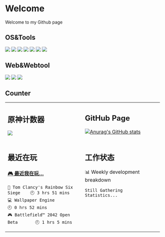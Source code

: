 <h1>Welcome</h1>
Welcome to my Github page

## OS&Tools
![](https://img.shields.io/badge/Windows-11-2376bc?style=flat-square&logo=windows&logoColor=ffffff)
![](https://img.shields.io/badge/OS-centos%20Linux-33aadd?style=flat-square&logo=Centos&logoColor=ffffff)
![](https://img.shields.io/badge/XiaoMi-K30%20Pro-9933cc?style=flat-square&logo=xiaomi&logoColor=996633)
![](https://img.shields.io/badge/JetBrains-goland-yellow?style=flat-square&logo=goland&logoColor=#66ff00)
![](https://img.shields.io/badge/JetBrains-Pycharm-yellow?style=flat-square&logo=pycharm&logoColor=#66ff00)
![](https://img.shields.io/badge/JetBrains-PhpStorm-9933cc?style=flat-square&logo=PhpStorm&logoColor=#66ff00)
![](https://img.shields.io/badge/Microsoft-Visual%20Studio%20Code-blue?style=flat-square&logo=visual-studio-code&logoColor=ffffff)

## Web&Webtool

[![](https://img.shields.io/badge/Blog-DEV-0000?style=flat-square&logo=Micro.blog&logoColor=#00000)](https://dev.loli.fit)
[![](https://img.shields.io/badge/Blog-Main-0000?style=flat-square&logo=Micro.blog&logoColor=#00000)](https://blog.loli.fit/)
[![](https://img.shields.io/badge/Blog-Live-red?style=flat-square&logo=Micro.blog&logoColor=#00000)](https://www.2cy.plus/)

## Counter

<table>
<tr>
<td valign="top" width="50%">
<h2>原神计数器</h2>
<img src="https://genshin-card.getloli.com/17/20934997.png" ><br>
</td>
<td valign="top" width="50%">
 
## GitHub Page
[![Anurag's GitHub stats](https://github-readme-stats.vercel.app/api?username=kitemoon)]()
</td>
</tr>
<tr>
<td valign="top" width="50%">
<h2>最近在玩</h2>

<!-- steam-box start -->
#### <a href="https://gist.github.com/1514a2e76fed77d7e54836282376cff6" target="_blank">🎮 最近我在玩…</a>
```text
🔫 Tom Clancy's Rainbow Six Siege    🕘 3 hrs 51 mins
💻 Wallpaper Engine                  🕘 0 hrs 52 mins
🎮 Battlefield™ 2042 Open Beta       🕘 1 hrs 5 mins
```
<!-- Powered by https://github.com/YouEclipse/steam-box . -->
<!-- steam-box end -->
</td>
<td valign="top" width="50%">
<h2>工作状态</h2>
 
<!-- waka-box start -->
📊 Weekly development breakdown
```text
Still Gathering Statistics...
```
<!-- Powered by https://github.com/YouEclipse/waka-box-go . -->
<!-- waka-box end -->

</td>
</tr>
</table>
